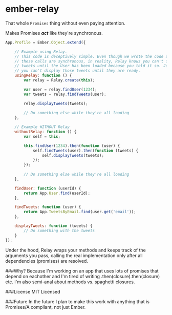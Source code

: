 ember-relay
===========

That whole `Promises` thing without even paying attention.

Makes Promises ***act*** like they're synchronous.

```javascript
App.Profile = Ember.Object.extend({

    // Example using Relay.
    // This code is deceptively simple. Even though we wrote the code as if
    // these calls are synchronous, in reality, Relay knows you can't find the
    // tweets until the User has been loaded because you told it so. Just as
    // you can't display those tweets until they are ready.
    usingRelay: function () {
        var relay = Relay.create(this);

        var user = relay.findUser(1234);
        var tweets = relay.findTweets(user);

        relay.displayTweets(tweets);
        
        // Do something else while they're all loading
    },

    // Example WITHOUT Relay
    withoutRelay: function () {
        var self = this;

        this.findUser(1234).then(function (user) {
            self.findTweets(user).then(function (tweets) {
                self.displayTweets(tweets);
            });
        });
        
        // Do something else while they're all loading
    },

    findUser: function (userId) {
        return App.User.find(userId);
    },

    findTweets: function (user) {
        return App.TweetsByEmail.find(user.get('email'));
    },

    displayTweets: function (tweets) {
        // Do something with the tweets
    }
});
```

Under the hood, Relay wraps your methods and keeps track of the arguments you pass, calling the real implementation only after all dependencies (promises) are resolved.

###Why?
Because I'm working on an app that uses lots of promises that depend on eachother and I'm tired of writing .then(closure).then(closure) etc. I'm also semi-anal about methods vs. spaghetti closures.

###License
MIT Licensed

###Future
In the future I plan to make this work with anything that is Promises/A compliant, not just Ember.
